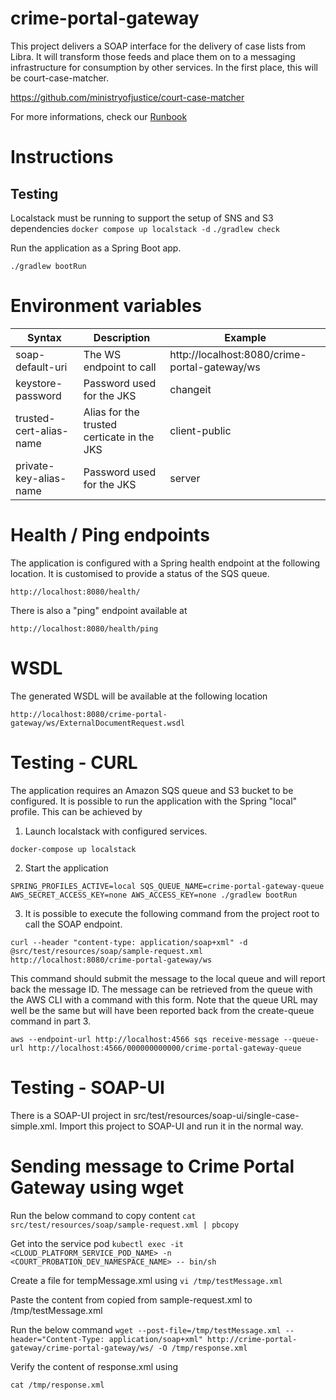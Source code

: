 # crime-portal-gateway

This project delivers a SOAP interface for the delivery of case lists from Libra. It will transform those feeds and place them on to a messaging infrastructure for consumption by other services. In the first place, this will be court-case-matcher. 

https://github.com/ministryofjustice/court-case-matcher

For more informations, check our [Runbook](https://dsdmoj.atlassian.net/wiki/spaces/NDSS/pages/2548662614/Prepare+a+Case+for+Sentence+RUNBOOK)

# Instructions

## Testing

Localstack must be running to support the setup of SNS and S3 dependencies
`docker compose up localstack -d`
`./gradlew check`

Run the application as a Spring Boot app.

```./gradlew bootRun```

# Environment variables


| Syntax           | Description | Example |
| ---------------- | ----------- |---------
| soap-default-uri | The WS endpoint to call | http://localhost:8080/crime-portal-gateway/ws|
| keystore-password | Password used for the JKS | changeit |
| trusted-cert-alias-name | Alias for the trusted certicate in the JKS | client-public |
| private-key-alias-name | Password used for the JKS | server |

# Health / Ping endpoints

The application is configured with a Spring health endpoint at the following location. It is customised to provide a status of the SQS queue.

```http://localhost:8080/health/```

There is also a "ping" endpoint available at

```http://localhost:8080/health/ping```


# WSDL

The generated WSDL will be available at the following location

```http://localhost:8080/crime-portal-gateway/ws/ExternalDocumentRequest.wsdl```

# Testing - CURL 

The application requires an Amazon SQS queue and S3 bucket to be configured. It is possible to run the application with the Spring "local" profile. This can be achieved by 

1. Launch localstack with configured services. 

```docker-compose up localstack```   

2. Start the application

```SPRING_PROFILES_ACTIVE=local SQS_QUEUE_NAME=crime-portal-gateway-queue AWS_SECRET_ACCESS_KEY=none AWS_ACCESS_KEY=none ./gradlew bootRun```

3. It is possible to execute the following command from the project root to call the SOAP endpoint.

```curl --header "content-type: application/soap+xml" -d @src/test/resources/soap/sample-request.xml http://localhost:8080/crime-portal-gateway/ws```

This command should submit the message to the local queue and will report back the message ID. The message can be retrieved from the queue with the AWS CLI with a command with this form. Note that the queue URL may well be the same but will have been reported back from the create-queue command in part 3.

```aws --endpoint-url http://localhost:4566 sqs receive-message --queue-url http://localhost:4566/000000000000/crime-portal-gateway-queue```

# Testing - SOAP-UI

There is a SOAP-UI project in src/test/resources/soap-ui/single-case-simple.xml. Import this project to SOAP-UI and run it in the normal way.

# Sending message to Crime Portal Gateway using wget

Run the below command to copy content
```cat src/test/resources/soap/sample-request.xml | pbcopy```

Get into the service pod
```kubectl exec -it <CLOUD_PLATFORM_SERVICE_POD_NAME> -n <COURT_PROBATION_DEV_NAMESPACE_NAME> -- bin/sh```

Create a file for tempMessage.xml using 
```vi /tmp/testMessage.xml```

Paste the content from copied from sample-request.xml to /tmp/testMessage.xml

Run the below command
```wget --post-file=/tmp/testMessage.xml --header="Content-Type: application/soap+xml" http://crime-portal-gateway/crime-portal-gateway/ws/ -O /tmp/response.xml```

Verify the content of response.xml using 

```cat /tmp/response.xml```
